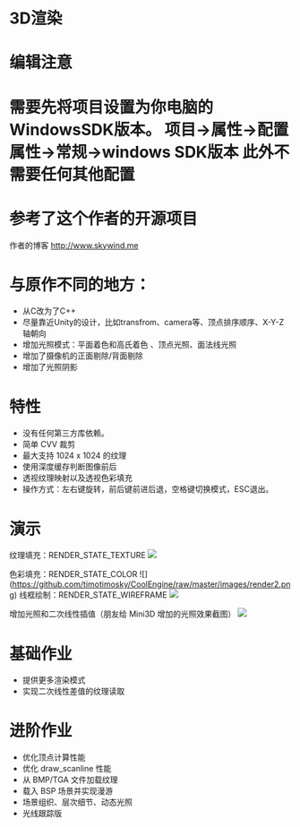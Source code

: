 # 3D渲染

编辑注意
===
需要先将项目设置为你电脑的WindowsSDK版本。
项目->属性->配置属性->常规->windows SDK版本
此外不需要任何其他配置
===

参考了这个作者的开源项目
===
作者的博客 http://www.skywind.me

与原作不同的地方：
===
* 从C改为了C++
* 尽量靠近Unity的设计，比如transfrom、camera等、顶点排序顺序、X-Y-Z轴朝向
* 增加光照模式：平面着色和高氏着色 、顶点光照、面法线光照
* 增加了摄像机的正面剔除/背面剔除
* 增加了光照阴影

特性
===
* 没有任何第三方库依赖。
* 简单 CVV 裁剪
* 最大支持 1024 x 1024 的纹理
* 使用深度缓存判断图像前后
* 透视纹理映射以及透视色彩填充
* 操作方式：左右键旋转，前后键前进后退，空格键切换模式，ESC退出。

演示
===

纹理填充：RENDER_STATE_TEXTURE
![](https://raw.githubusercontent.com/skywind3000/mini3d/master/images/mini_1.png)

色彩填充：RENDER_STATE_COLOR
![]
(https://github.com/timotimosky/CoolEngine/raw/master/images/render2.png)
线框绘制：RENDER_STATE_WIREFRAME
![](https://raw.githubusercontent.com/skywind3000/mini3d/master/images/mini_2.png)

增加光照和二次线性插值（朋友给 Mini3D 增加的光照效果截图）
![](https://raw.githubusercontent.com/skywind3000/mini3d/master/images/mini_3.png)



基础作业
=======
* 提供更多渲染模式
* 实现二次线性差值的纹理读取

进阶作业
=======
* 优化顶点计算性能
* 优化 draw_scanline 性能
* 从 BMP/TGA 文件加载纹理
* 载入 BSP 场景并实现漫游
* 场景组织、层次细节、动态光照
* 光线跟踪版
